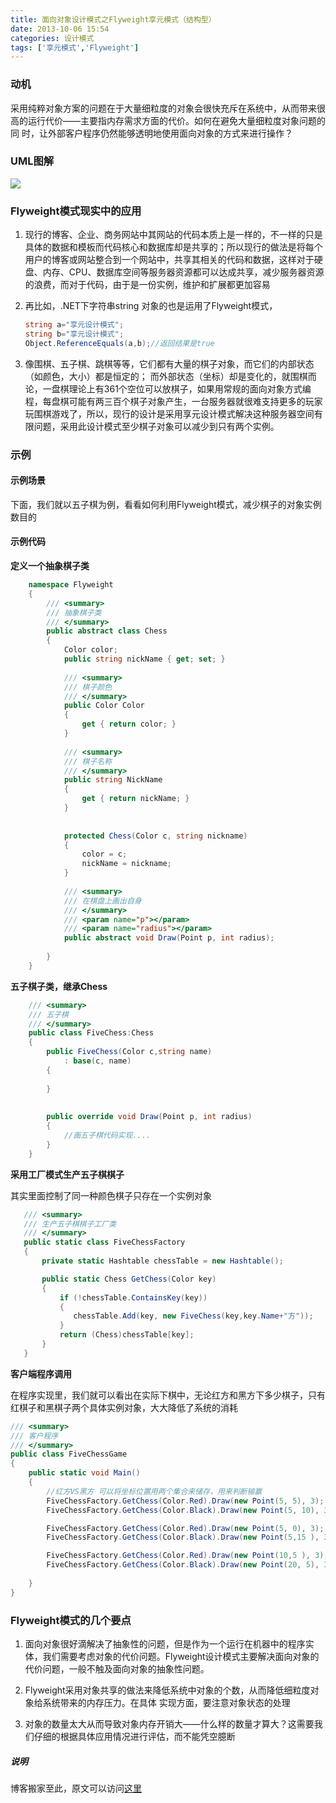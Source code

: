 ```yaml
---
title: 面向对象设计模式之Flyweight享元模式（结构型）
date: 2013-10-06 15:54
categories: 设计模式
tags: ['享元模式','Flyweight']
---
```


### 动机

采用纯粹对象方案的问题在于大量细粒度的对象会很快充斥在系统中，从而带来很高的运行代价——主要指内存需求方面的代价。如何在避免大量细粒度对象问题的同 时，让外部客户程序仍然能够透明地使用面向对象的方式来进行操作？


### UML图解

![](http://oaefo3hoy.bkt.clouddn.com/Flyweight.jpg)


<!--more-->

### Flyweight模式现实中的应用

1. 现行的博客、企业、商务网站中其网站的代码本质上是一样的，不一样的只是具体的数据和模板而代码核心和数据库却是共享的；所以现行的做法是将每个用户的博客或网站整合到一个网站中，共享其相关的代码和数据，这样对于硬盘、内存、CPU、数据库空间等服务器资源都可以达成共享，减少服务器资源的浪费，而对于代码，由于是一份实例，维护和扩展都更加容易

2. 再比如，.NET下字符串string 对象的也是运用了Flyweight模式，
    ```C#
    string a="享元设计模式";
    string b="享元设计模式";
    Object.ReferenceEquals(a,b);//返回结果是true
    ```
3. 像围棋、五子棋、跳棋等等，它们都有大量的棋子对象，而它们的内部状态（如颜色，大小）都是恒定的； 而外部状态（坐标）却是变化的，就围棋而论，一盘棋理论上有361个空位可以放棋子，如果用常规的面向对象方式编程，每盘棋可能有两三百个棋子对象产生，一台服务器就很难支持更多的玩家玩围棋游戏了，所以，现行的设计是采用享元设计模式解决这种服务器空间有限问题，采用此设计模式至少棋子对象可以减少到只有两个实例。

### 示例

#### 示例场景

下面，我们就以五子棋为例，看看如何利用Flyweight模式，减少棋子的对象实例数目的


#### 示例代码


**定义一个抽象棋子类**

``` C#
    namespace Flyweight
    {
        /// <summary>
        /// 抽象棋子类
        /// </summary>
        public abstract class Chess
        {
            Color color;
            public string nickName { get; set; }
     
            /// <summary>
            /// 棋子颜色
            /// </summary>
            public Color Color
            {
                get { return color; }
            }
     
            /// <summary>
            /// 棋子名称
            /// </summary>
            public string NickName
            {
                get { return nickName; }
            }
     
     
            protected Chess(Color c, string nickname)
            {
                color = c;
                nickName = nickname;
            }
     
            /// <summary>
            /// 在棋盘上画出自身
            /// </summary>
            /// <param name="p"></param>
            /// <param name="radius"></param>
            public abstract void Draw(Point p, int radius);
     
        }
    }
```

**五子棋子类，继承Chess**
 
```C#
    /// <summary>
    /// 五子棋
    /// </summary>
    public class FiveChess:Chess
    {
        public FiveChess(Color c,string name)
            : base(c, name)
        {
           
        }
 
 
        public override void Draw(Point p, int radius)
        {
            //画五子棋代码实现....
        }
    }
 ```

**采用工厂模式生产五子棋棋子**

其实里面控制了同一种颜色棋子只存在一个实例对象

 ```C#
    /// <summary>
    /// 生产五子棋棋子工厂类
    /// </summary>
    public static class FiveChessFactory
    {
        private static Hashtable chessTable = new Hashtable();
 
        public static Chess GetChess(Color key)
        {
            if (!chessTable.ContainsKey(key))
            {
               chessTable.Add(key, new FiveChess(key,key.Name+"方"));
            }
            return (Chess)chessTable[key];
        }
    }
 ```

**客户端程序调用**

在程序实现里，我们就可以看出在实际下棋中，无论红方和黑方下多少棋子，只有红棋子和黑棋子两个具体实例对象，大大降低了系统的消耗

```C#
/// <summary>
/// 客户程序
/// </summary>
public class FiveChessGame
{
    public static void Main()
    {
        //红方VS黑方 可以将坐标位置用两个集合来储存，用来判断输赢
        FiveChessFactory.GetChess(Color.Red).Draw(new Point(5, 5), 3);
        FiveChessFactory.GetChess(Color.Black).Draw(new Point(5, 10), 3);

        FiveChessFactory.GetChess(Color.Red).Draw(new Point(5, 0), 3);
        FiveChessFactory.GetChess(Color.Black).Draw(new Point(5,15 ), 3);

        FiveChessFactory.GetChess(Color.Red).Draw(new Point(10,5 ), 3);
        FiveChessFactory.GetChess(Color.Black).Draw(new Point(20, 5), 3);
      
    }
}
```

### Flyweight模式的几个要点

1. 面向对象很好滴解决了抽象性的问题，但是作为一个运行在机器中的程序实体，我们需要考虑对象的代价问题。Flyweight设计模式主要解决面向对象的代价问题，一般不触及面向对象的抽象性问题。

2. Flyweight采用对象共享的做法来降低系统中对象的个数，从而降低细粒度对象给系统带来的内存压力。在具体 实现方面，要注意对象状态的处理

3. 对象的数量太大从而导致对象内存开销大——什么样的数量才算大？这需要我们仔细的根据具体应用情况进行评估，而不能凭空臆断

##### 说明

博客搬家至此，原文可以访问[这里](http://www.cnblogs.com/yja9010/p/3353782.html)
